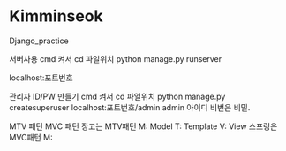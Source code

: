 # Kimminseok
Django_practice

서버사용
cmd 켜서 cd 파일위치
python manage.py runserver

localhost:포트번호

관리자 ID/PW 만들기
cmd 켜서 cd 파일위치
python manage.py createsuperuser
localhost:포트번호/admin 
admin 아이디 비번은 비밀.

MTV 패턴 MVC 패턴 
장고는 MTV패턴
M: Model
T: Template
V: View
스프링은 MVC패턴
M:
